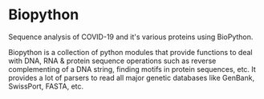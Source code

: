 # Biopython
Sequence analysis of COVID-19 and it's various proteins using BioPython.

Biopython is a collection of python modules that provide functions to deal with DNA, RNA & protein sequence operations such as reverse complementing of a DNA string, finding motifs in protein sequences, etc. It provides a lot of parsers to read all major genetic databases like GenBank, SwissPort, FASTA, etc.
